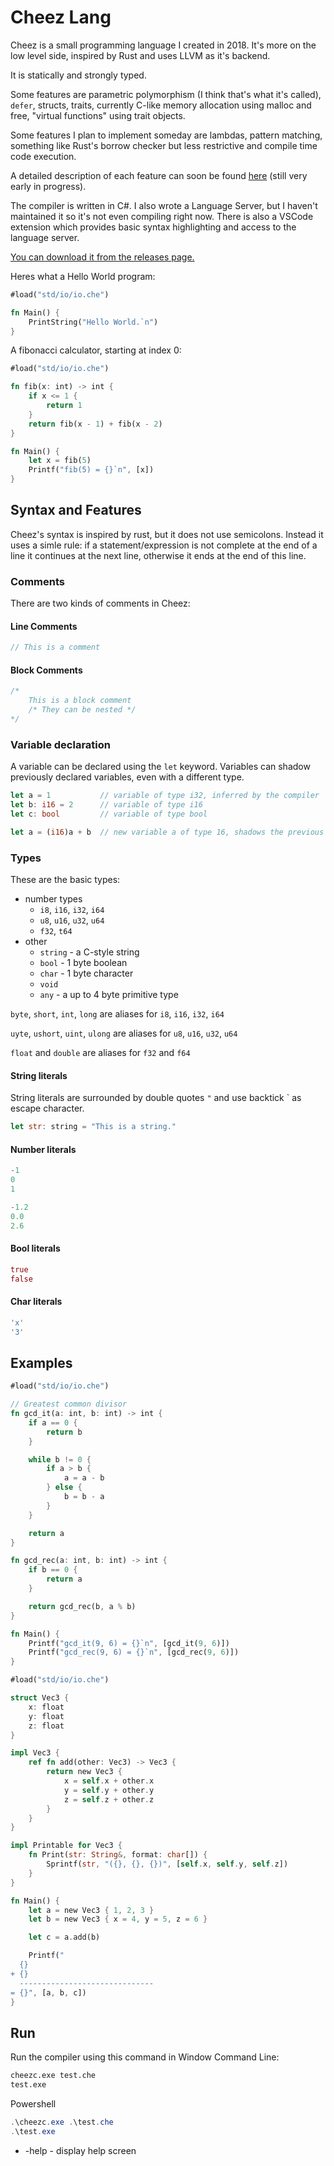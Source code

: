 # Cheez Lang

Cheez is a small programming language I created in 2018. It's more on the low level side, inspired by Rust and uses LLVM as it's backend.

It is statically and strongly typed.


Some features are parametric polymorphism (I think that's what it's called), `defer`, structs, traits,
currently C-like memory allocation using malloc and free, "virtual functions" using trait objects.

Some features I plan to implement someday are lambdas, pattern matching, something like Rust's borrow checker but less restrictive and compile time code execution.

A detailed description of each feature can soon be found [here](https://github.com/Nimaoth/CheezLang/wiki) (still very early in progress).

The compiler is written in C#. I also wrote a Language Server, but I haven't maintained it so it's not even compiling right now. There is also a VSCode extension which provides basic syntax highlighting and access to the language server.

[You can download it from the releases page.](https://github.com/Nimaoth/CheezLang/releases)

Heres what a Hello World program:
```rust
#load("std/io/io.che")

fn Main() {
    PrintString("Hello World.`n")
}
```

A fibonacci calculator, starting at index 0:
```rust
#load("std/io/io.che")

fn fib(x: int) -> int {
    if x <= 1 {
        return 1
    }
    return fib(x - 1) + fib(x - 2)
}

fn Main() {
    let x = fib(5)
    Printf("fib(5) = {}`n", [x])
}
```

## Syntax and Features

Cheez's syntax is inspired by rust, but it does not use semicolons.
Instead it uses a simle rule: if a statement/expression is not complete at the end of a line it continues at the next line, otherwise it ends at the end of this line.

### Comments
There are two kinds of comments in Cheez: 
#### Line Comments
```rust
// This is a comment
```
#### Block Comments
```rust
/*
    This is a block comment
    /* They can be nested */
*/
```

### Variable declaration
A variable can be declared using the `let` keyword. Variables can shadow previously declared variables, even with a different type.
```rust
let a = 1           // variable of type i32, inferred by the compiler
let b: i16 = 2      // variable of type i16
let c: bool         // variable of type bool

let a = (i16)a + b  // new variable a of type 16, shadows the previous a
```

### Types
These are the basic types:
- number types
  - `i8`, `i16`, `i32`, `i64`
  - `u8`, `u16`, `u32`, `u64`
  - `f32`, `t64`
- other
  - `string` - a C-style string
  - `bool` - 1 byte boolean
  - `char` - 1 byte character
  - `void`
  - `any`  - a up to 4 byte primitive type

`byte`, `short`, `int`, `long` are aliases for  `i8`, `i16`, `i32`, `i64`

`uyte`, `ushort`, `uint`, `ulong` are aliases for  `u8`, `u16`, `u32`, `u64`

`float` and `double` are aliases for `f32` and `f64`


#### String literals
String literals are surrounded by double quotes `"` and use backtick ` as escape character.
```rust
let str: string = "This is a string."
```

#### Number literals
```rust
-1
0
1

-1.2
0.0
2.6
```

#### Bool literals
```rust
true
false
```

#### Char literals
```rust
'x'
'3'
```

### 

## Examples
```rust
#load("std/io/io.che")

// Greatest common divisor
fn gcd_it(a: int, b: int) -> int {
    if a == 0 {
        return b
    }

    while b != 0 {
        if a > b {
            a = a - b
        } else {
            b = b - a
        }
    }

    return a
}

fn gcd_rec(a: int, b: int) -> int {
    if b == 0 {
        return a
    }

    return gcd_rec(b, a % b)
}

fn Main() {
    Printf("gcd_it(9, 6) = {}`n", [gcd_it(9, 6)])
    Printf("gcd_rec(9, 6) = {}`n", [gcd_rec(9, 6)])
}
```

```rust
#load("std/io/io.che")

struct Vec3 {
    x: float
    y: float
    z: float
}

impl Vec3 {
    ref fn add(other: Vec3) -> Vec3 {
        return new Vec3 {
            x = self.x + other.x
            y = self.y + other.y
            z = self.z + other.z
        }
    }
}

impl Printable for Vec3 {
    fn Print(str: String&, format: char[]) {
        Sprintf(str, "({}, {}, {})", [self.x, self.y, self.z])
    }
}

fn Main() {
    let a = new Vec3 { 1, 2, 3 }
    let b = new Vec3 { x = 4, y = 5, z = 6 }

    let c = a.add(b)

    Printf("
  {}
+ {}
  ------------------------------
= {}", [a, b, c])
}
```

## Run
Run the compiler using this command in Window Command Line:
```bat
cheezc.exe test.che
test.exe
```
Powershell
```ps1
.\cheezc.exe .\test.che
.\test.exe
```

- -help - display help screen
